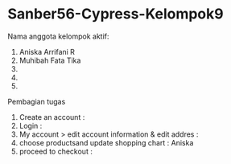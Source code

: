 # Sanber56-Cypress-Kelompok9
Nama anggota kelompok aktif:
1. Aniska Arrifani R
2. Muhibah Fata Tika
3. 
4. 
5.

Pembagian tugas
1. Create an account :
2. Login :
3. My account > edit account information & edit addres :
4. choose productsand update shopping chart : Aniska
5. proceed to checkout :

